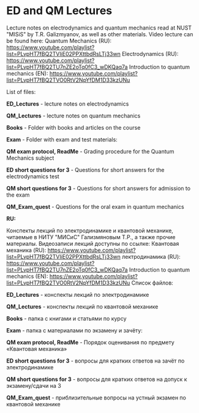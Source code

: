 # ED and QM Lectures

Lecture notes on electrodynamics and quantum mechanics read at NUST "MISiS" by T.R. Galizmyanov, as well as other materials.
Video lecture can be found here:
Quantum Mechanics (RU): https://www.youtube.com/playlist?list=PLvpHT7fBQ2TVIiE02PPXttbdRsLTj33wn
Electrodynamics (RU): https://www.youtube.com/playlist?list=PLvpHT7fBQ2TU7nZE2oTq0fC3_wDKQaq7a
Introduction to quantum mechanics (EN): https://www.youtube.com/playlist?list=PLvpHT7fBQ2TVO0RtV2NpYfDM1D33kzUNu

List of files:

**ED_Lectures** - lecture notes on electrodynamics

**QM_Lectures** - lecture notes on quantum mechanics

**Books** - Folder with books and articles on the course

**Exam** - Folder with exam and test materials:

**QM exam protocol, ReadMe** - Grading procedure for the Quantum Mechanics subject

**ED short questions for 3** - Questions for short answers for the electrodynamics test

**QM short questions for 3** - Questions for short answers for admission to the exam

**QM_Exam_quest** - Questions for the oral exam in quantum mechanics

**RU:**

Конспекты лекций по электродинамике и квантовой механике, читаемые в НИТУ "МИСиС" Гализмяновым Т.Р., а также прочие материалы.
Видеозаписи лекций доступны по ссылке:
Квантовая механика (RU): https://www.youtube.com/playlist?list=PLvpHT7fBQ2TVIiE02PPXttbdRsLTj33wn
лектродинамика (RU): https://www.youtube.com/playlist?list=PLvpHT7fBQ2TU7nZE2oTq0fC3_wDKQaq7a
Introduction to quantum mechanics (EN): https://www.youtube.com/playlist?list=PLvpHT7fBQ2TVO0RtV2NpYfDM1D33kzUNu
Список файлов:

**ED_Lectures** - конспекты лекций по электродинамике

**QM_Lectures** - конспекты лекций по квантовой механике

**Books** - папка с книгами и статьями по курсу

**Exam** - папка с материалами по экзамену и зачёту:

**QM exam protocol, ReadMe** - Порядок оценивания по предмету «Квантовая механика»

**ED short questions for 3** - вопросы для кратких ответов на зачёт по электродинамике

**QM short questions for 3** - вопросы для кратких ответов на допуск к экзамену/сдачи на 3

**QM_Exam_quest** - приблизительные вопросы на устный экзамен по квантовой механике
